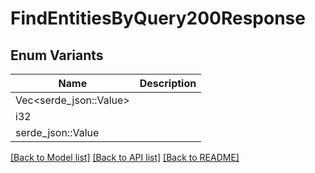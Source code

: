 # FindEntitiesByQuery200Response

## Enum Variants

| Name | Description |
|---- | -----|
| Vec<serde_json::Value> |  |
| i32 |  |
| serde_json::Value |  |

[[Back to Model list]](../README.md#documentation-for-models) [[Back to API list]](../README.md#documentation-for-api-endpoints) [[Back to README]](../README.md)


